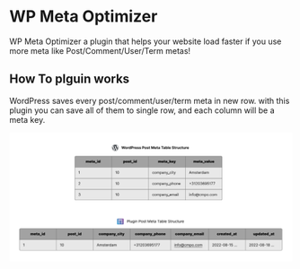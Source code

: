 # WP Meta Optimizer

WP Meta Optimizer a plugin that helps your website load faster if you use more meta like Post/Comment/User/Term metas!

## How To plguin works
WordPress saves every post/comment/user/term meta in new row. with this plugin you can save all of them to single row, and each column will be a meta key.

![Alt text](wp-vs-wpmo.png?raw=true "WP Meta Table Vs WPMO Table")
